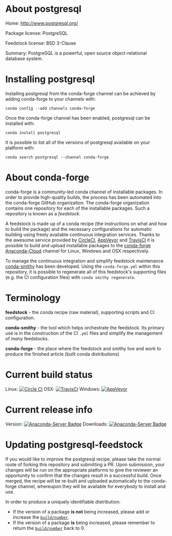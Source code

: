 About postgresql
================

Home: http://www.postgresql.org/

Package license: PostgreSQL

Feedstock license: BSD 3-Clause

Summary: PostgreSQL is a powerful, open source object-relational database system.



Installing postgresql
=====================

Installing postgresql from the conda-forge channel can be achieved by adding conda-forge to your channels with:

```
conda config --add channels conda-forge
```

Once the conda-forge channel has been enabled, postgresql can be installed with:

```
conda install postgresql
```

It is possible to list all of the versions of postgresql available on your platform with:

```
conda search postgresql --channel conda-forge
```


About conda-forge
=================

conda-forge is a community-led conda channel of installable packages.
In order to provide high-quality builds, the process has been automated into the
conda-forge GitHub organization. The conda-forge organization contains one repository
for each of the installable packages. Such a repository is known as a *feedstock*.

A feedstock is made up of a conda recipe (the instructions on what and how to build
the package) and the necessary configurations for automatic building using freely
available continuous integration services. Thanks to the awesome service provided by
[CircleCI](https://circleci.com/), [AppVeyor](http://www.appveyor.com/)
and [TravisCI](https://travis-ci.org/) it is possible to build and upload installable
packages to the [conda-forge](https://anaconda.org/conda-forge)
[Anaconda-Cloud](http://docs.anaconda.org/) channel for Linux, Windows and OSX respectively.

To manage the continuous integration and simplify feedstock maintenance
[conda-smithy](http://github.com/conda-forge/conda-smithy) has been developed.
Using the ``conda-forge.yml`` within this repository, it is possible to regenerate all of
this feedstock's supporting files (e.g. the CI configuration files) with ``conda smithy regenerate``.


Terminology
===========

**feedstock** - the conda recipe (raw material), supporting scripts and CI configuration.

**conda-smithy** - the tool which helps orchestrate the feedstock.
                   Its primary use is in the construction of the CI ``.yml`` files
                   and simplify the management of *many* feedstocks.

**conda-forge** - the place where the feedstock and smithy live and work to
                  produce the finished article (built conda distributions)

Current build status
====================

Linux: [![Circle CI](https://circleci.com/gh/conda-forge/postgresql-feedstock.svg?style=svg)](https://circleci.com/gh/conda-forge/postgresql-feedstock)
OSX: [![TravisCI](https://travis-ci.org/conda-forge/postgresql-feedstock.svg?branch=master)](https://travis-ci.org/conda-forge/postgresql-feedstock)
Windows: [![AppVeyor](https://ci.appveyor.com/api/projects/status/github/conda-forge/postgresql-feedstock?svg=True)](https://ci.appveyor.com/project/conda-forge/postgresql-feedstock/branch/master)

Current release info
====================
Version: [![Anaconda-Server Badge](https://anaconda.org/conda-forge/postgresql/badges/version.svg)](https://anaconda.org/conda-forge/postgresql)
Downloads: [![Anaconda-Server Badge](https://anaconda.org/conda-forge/postgresql/badges/downloads.svg)](https://anaconda.org/conda-forge/postgresql)


Updating postgresql-feedstock
=============================

If you would like to improve the postgresql recipe, please take the normal
route of forking this repository and submitting a PR. Upon submission, your changes will
be run on the appropriate platforms to give the reviewer an opportunity to confirm that the
changes result in a successful build. Once merged, the recipe will be re-built and uploaded
automatically to the conda-forge channel, whereupon they will be available for everybody to
install and use.

In order to produce a uniquely identifiable distribution:
 * If the version of a package **is not** being increased, please add or increase
   the [``build/number``](http://conda.pydata.org/docs/building/meta-yaml.html#build-number-and-string).
 * If the version of a package **is** being increased, please remember to return
   the [``build/number``](http://conda.pydata.org/docs/building/meta-yaml.html#build-number-and-string)
   back to 0.

